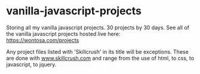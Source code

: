 # vanilla-javascript-projects
Storing all my vanilla javascript projects. 30 projects by 30 days.
See all of the vanilla javascript projects hosted live here: https://wontosa.com/projects

Any project files listed with 'Skillcrush' in its title will be exceptions. These are done with www.skillcrush.com and range from the use of html, to css, to javascript, to jquery.
